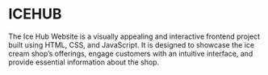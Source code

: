 # ICEHUB
The Ice Hub Website is a visually appealing and interactive frontend project built using HTML, CSS, and JavaScript. It is designed to showcase the ice cream shop’s offerings, engage customers with an intuitive interface, and provide essential information about the shop.
